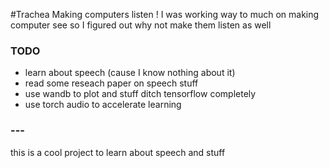 #Trachea
Making computers listen ! I was working way to much on making computer see so I figured out why not make them listen as well


### TODO
* learn about speech (cause I know nothing about it)
* read some reseach paper on speech stuff
* use wandb to plot and stuff ditch tensorflow completely
* use torch audio to accelerate learning 


### --- 
this is a cool project to learn about speech and stuff 
